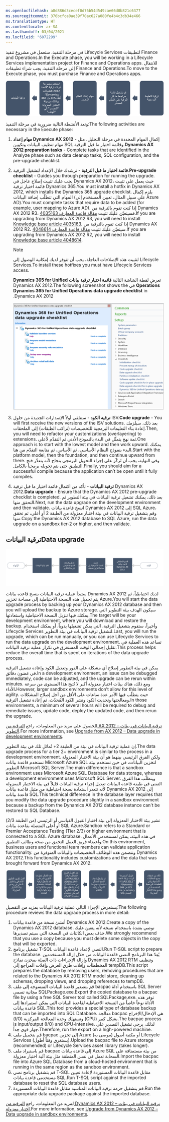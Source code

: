 ```yaml
---
ms.openlocfilehash: a8d886d3cecef0d76b54d549cae66d0b821c6377
ms.sourcegitcommit: 376bcfca0ae39f70ac627a080fe4b4c3db34e466
ms.translationtype: HT
ms.contentlocale: ar-SA
ms.lasthandoff: 03/04/2021
ms.locfileid: "6072299"
---
```

<span data-ttu-id="99d6f-101">في مرحلة التنفيذ، ستعمل في مشروع تنفيذ Lifecycle Services لتطبيقات Finance and Operations.</span><span class="sxs-lookup"><span data-stu-id="99d6f-101">In the Execute phase, you will be working in a Lifecycle Services implementation project for Finance and Operations apps.</span></span> <span data-ttu-id="99d6f-102">للانتقال إلى مرحلة التنفيذ، يجب شراء تطبيقات Finance and Operations.</span><span class="sxs-lookup"><span data-stu-id="99d6f-102">To move to the Execute phase, you must purchase Finance and Operations apps.</span></span>

![رسم تخطيطي لعملية التنفيذ بدءاً من ترقية الكود إلى ترقية البيانات.](../media/execution-process.png)

<span data-ttu-id="99d6f-104">وتعد الأنشطة التالية ضرورية في مرحلة التنفيذ:</span><span class="sxs-lookup"><span data-stu-id="99d6f-104">The following activities are necessary in the Execute phase:</span></span>

1.  <span data-ttu-id="99d6f-105">**مهام إعداد Dynamics AX 2012** - إكمال المهام المحددة في مرحلة التحليل، مثل مهام تنظيف البيانات وتكوين SQL وقائمة اختيار ما قبل الترقية.</span><span class="sxs-lookup"><span data-stu-id="99d6f-105">**Dynamics AX 2012 preparation tasks** - Complete tasks that are identified in the Analyze phase such as data cleanup tasks, SQL configuration, and the pre-upgrade checklist.</span></span>

2.  <span data-ttu-id="99d6f-106">**قائمة اختيار ما قبل الترقية** - ترشدك خلال الإعداد لتشغيل الترقية.</span><span class="sxs-lookup"><span data-stu-id="99d6f-106">**Pre-upgrade checklist** - Guides you through preparation for running the upgrade.</span></span> <span data-ttu-id="99d6f-107">يجب عليك تثبيت إصلاح عاجل في Dynamics AX 2012، حيث يعمل على تثبيت قائمة اختيار ترقية Dynamics 365.</span><span class="sxs-lookup"><span data-stu-id="99d6f-107">You must install a hotfix in Dynamics AX 2012, which installs the Dynamics 365 upgrade checklist.</span></span> <span data-ttu-id="99d6f-108">يلزم إكمال المهام التي تتطلّب إضافة البيانات (على سبيل المثال، تعيين المستخدم إلى Azure AD).</span><span class="sxs-lookup"><span data-stu-id="99d6f-108">You must complete tasks that require data to be added (for example, user mapping to Azure AD).</span></span> <span data-ttu-id="99d6f-109">إذا كنت تقوم بالترقية من Dynamics AX 2012 R3، فسيتعيّن عليك تثبيت [مقالة قاعدة المعارف 4035163](https://go.microsoft.com/fwlink/?linkid=852255).</span><span class="sxs-lookup"><span data-stu-id="99d6f-109">If you are upgrading from Dynamics AX 2012 R3, you will need to install [Knowledge base article 4035163](https://go.microsoft.com/fwlink/?linkid=852255).</span></span> <span data-ttu-id="99d6f-110">إذا كنت تقوم بالترقية من Dynamics AX 2012 R2، سيتعيّن عليك تثبيت [مقالة قاعدة المعارف 4048614](https://go.microsoft.com/fwlink/?linkid=869025).</span><span class="sxs-lookup"><span data-stu-id="99d6f-110">If you are upgrading from Dynamics AX 2012 R2, you will need to install [Knowledge base article 4048614](https://go.microsoft.com/fwlink/?linkid=869025).</span></span>
    > [!NOTE]
    > <span data-ttu-id="99d6f-111">لتثبيت هذه الإصلاحات العاجلة، يجب أن تتوفر لديك إمكانية الوصول إلى Lifecycle Services.</span><span class="sxs-lookup"><span data-stu-id="99d6f-111">To install these hotfixes you must have Lifecycle Services access.</span></span>

    <span data-ttu-id="99d6f-112">‏‫تعرض لقطة الشاشة التالية **قائمة اختيار ترقية بيانات Dynamics 365 for Unified Operations** في Dynamics AX 2012.</span><span class="sxs-lookup"><span data-stu-id="99d6f-112">The following screenshot shows the **Dynamics 365 for Unified Operations data upgrade checklist** in Dynamics AX 2012.</span></span>
 

    ![ <span data-ttu-id="99d6f-113">لقطة شاشة لقائمة اختيار ترقية بيانات Dynamics 365 for Unified Operations في Dynamics AX 2012.</span><span class="sxs-lookup"><span data-stu-id="99d6f-113">Screenshot of the the Dynamics 365 for Unified Operations data upgrade checklist in Dynamics AX 2012.</span></span>](../media/checklist.png)

3.  <span data-ttu-id="99d6f-114">**ترقية الكود** - ستتلقى أولاً الإصدارات الجديدة من حلول ISV.</span><span class="sxs-lookup"><span data-stu-id="99d6f-114">**Code upgrade** - You will first receive the new versions of the ISV solutions.</span></span> <span data-ttu-id="99d6f-115">بعد ذلك، سيلزمك إعادة بناء التعليمات البرمجية للتخصيصات (تراكب الطبقات) إلى الملحقات.</span><span class="sxs-lookup"><span data-stu-id="99d6f-115">Then, you will need to refactor your customizations (overlayering) to extensions.</span></span> <span data-ttu-id="99d6f-116">ثمة نهج يتمثّل في البدء بالنموذج الأدنى ثم التقدّم لأعلى.</span><span class="sxs-lookup"><span data-stu-id="99d6f-116">One approach is to start with the lowest model and then work upward.</span></span> <span data-ttu-id="99d6f-117">يمكنك البدء بنموذج النظام الأساسي، ثم الأساس، ثم متابعة التقدّم من هنا.</span><span class="sxs-lookup"><span data-stu-id="99d6f-117">Start with the platform model, then the foundation, and then continue upward from there.</span></span> <span data-ttu-id="99d6f-118">وفي النهاية، يجب أن تُركّز على إجراء التحويل البرمجي بنجاح لأنه يتعذّر فتح التطبيق حتى يتم تحويله برمجياً بالكامل.</span><span class="sxs-lookup"><span data-stu-id="99d6f-118">Finally, you should aim for a successful compile because the application can’t be open until it fully compiles.</span></span>
4.  <span data-ttu-id="99d6f-119">**ترقية البيانات** - تأكد من اكتمال قائمة اختيار ما قبل ترقية Dynamics AX 2012.</span><span class="sxs-lookup"><span data-stu-id="99d6f-119">**Data upgrade** - Ensure that the Dynamics AX 2012 pre-upgrade checklist is completed.</span></span> <span data-ttu-id="99d6f-120">بعد ذلك، يمكنك تشغيل ترقية البيانات في بيئة التطوير ثم التحقق منها.</span><span class="sxs-lookup"><span data-stu-id="99d6f-120">Next, run the data upgrade on the development environment and then validate.</span></span> <span data-ttu-id="99d6f-121">انسخ قاعدة بيانات Dynamics AX 2012 إلى SQL Azure، وقم بتشغيل ترقية البيانات في بيئة اختبار معزولة‬ من الطبقة 2 أو أعلى، ثم تحقق منها.</span><span class="sxs-lookup"><span data-stu-id="99d6f-121">Copy the Dynamics AX 2012 database to SQL Azure, run the data upgrade on a sandbox tier-2 or higher, and then validate.</span></span>

## <a name="data-upgrade"></a><span data-ttu-id="99d6f-122">ترقية البيانات</span><span class="sxs-lookup"><span data-stu-id="99d6f-122">Data upgrade</span></span>


![ <span data-ttu-id="99d6f-123">رسم تخطيطي لعملية ترقية البيانات في بيئة التطوير.</span><span class="sxs-lookup"><span data-stu-id="99d6f-123">Diagram of the process for the data upgrade in a development environment.</span></span>](../media/data-process.png)

<span data-ttu-id="99d6f-124">ستبدأ عملية ترقية البيانات بنسخ قاعدة بيانات Dynamics AX 2012 لديك احتياطياً، ثم يتم تحميل هذه النسخة الاحتياطية إلى مساحة تخزين Azure.</span><span class="sxs-lookup"><span data-stu-id="99d6f-124">You will start the data upgrade process by backing up your Dynamics AX 2012 database and then you will upload the backup to Azure storage.</span></span> <span data-ttu-id="99d6f-125">سيكون الهدف بيئة التطوير التي يمكنك فيها تنزيل النسخة الاحتياطية واستعادتها.</span><span class="sxs-lookup"><span data-stu-id="99d6f-125">The target will be your development environment, where you will download and restore the backup.</span></span> <span data-ttu-id="99d6f-126">وأخيراً، ستقوم بتشغيل الترقية، التي يمكن تشغيلها يدوياً، أو يمكنك استخدام Lifecycle Services لتشغيل ترقية البيانات في بيئة التطوير.</span><span class="sxs-lookup"><span data-stu-id="99d6f-126">Last, you will run the upgrade, which can be run manually, or you can use Lifecycle Services to run the data upgrade on the development environment.</span></span> <span data-ttu-id="99d6f-127">تساعد هذه العملية في تقليل إجمالي الوقت المستغرق في تكرار عملية ترقية البيانات.</span><span class="sxs-lookup"><span data-stu-id="99d6f-127">This process helps reduce the overall time that is spent on iterations of the data upgrade process.</span></span> 

<span data-ttu-id="99d6f-128">يمكن في بيئة التطوير إصلاح أي مشكلة على الفور وتعديل الكود وإعادة تشغيل الترقية في غضون دقائق.</span><span class="sxs-lookup"><span data-stu-id="99d6f-128">In a development environment, an issue can be debugged immediately, code can be adjusted, and the upgrade can be rerun within minutes.</span></span> <span data-ttu-id="99d6f-129">ومع ذلك، هناك بيئات اختبار معزولة‬ أكبر لا تُتيح هذا المستوى من سرعة الأداء،</span><span class="sxs-lookup"><span data-stu-id="99d6f-129">However, larger sandbox environments don’t allow for this level of agility.</span></span> <span data-ttu-id="99d6f-130">حيث يتطلّب فيها الأمر عدة ساعات على الأقل من أجل إصلاح المشكلات ومعالجتها وتحديث الكود ونشر الكود المُحدّث، ثم إعادة تشغيل الترقية.</span><span class="sxs-lookup"><span data-stu-id="99d6f-130">In those environments, a minimum of several hours will be required to debug and remediate issues, update code, deploy the updated code, and then rerun the upgrade.</span></span> 

<span data-ttu-id="99d6f-131">للحصول على مزيد من المعلومات، راجع [الترقية من AX 2012 – ترقية البيانات في بيئات التطوير](https://docs.microsoft.com/dynamics365/fin-ops-core/dev-itpro/migration-upgrade/data-upgrade-2012/?azure-portal=true).</span><span class="sxs-lookup"><span data-stu-id="99d6f-131">For more information, see [Upgrade from AX 2012 – Data upgrade in development environments](https://docs.microsoft.com/dynamics365/fin-ops-core/dev-itpro/migration-upgrade/data-upgrade-2012/?azure-portal=true).</span></span>

<span data-ttu-id="99d6f-132">إن عملية ترقية البيانات في بيئة من الطبقة 2+ تُماثل تلك في بيئة التطوير.</span><span class="sxs-lookup"><span data-stu-id="99d6f-132">The data upgrade process for a tier 2+ environment is similar to the process in a development environment.</span></span> <span data-ttu-id="99d6f-133">ولكن الفرق الرئيسي بينهما هو أن بيئة الاختبار المعزولة تستخدم قاعدة بيانات Microsoft Azure SQL لتخزين البيانات، في حين تستخدم بيئة التطوير Microsoft SQL Server.</span><span class="sxs-lookup"><span data-stu-id="99d6f-133">The main difference is that a sandbox environment uses Microsoft Azure SQL Database for data storage, whereas a development environment uses Microsoft SQL Server.</span></span> <span data-ttu-id="99d6f-134">ويتطلّب هذا الفرق التقني في طبقة قاعدة البيانات تعديل إجراء ترقية البيانات قليلاً في بيئة الاختبار المعزولة لأنه تتعذر استعادة نسخة احتياطية من مثيل قاعدة بيانات Dynamics AX 2012 إلى قاعدة بيانات SQL.</span><span class="sxs-lookup"><span data-stu-id="99d6f-134">This technical difference in the database layer requires that you modify the data upgrade procedure slightly in a sandbox environment because a backup from the Dynamics AX 2012 database instance can't be restored to SQL Database.</span></span> 

<span data-ttu-id="99d6f-135">تشير بيئة الاختبار المعزولة إلى بيئة اختبار القبول القياسي أو الرئيسي (من الطبقة 2/3) أو أعلى المتصلة بقاعدة بيانات SQL Azure.</span><span class="sxs-lookup"><span data-stu-id="99d6f-135">Sandbox refers to a Standard or Premier Acceptance Testing (Tier 2/3) or higher environment that is connected to a SQL Azure database.</span></span> <span data-ttu-id="99d6f-136">في هذه البيئة، يمكن لمستخدمي الأعمال وأعضاء فريق العمل التحقق من صحة وظائف التطبيق.</span><span class="sxs-lookup"><span data-stu-id="99d6f-136">On this environment, business users and functional team members can validate application functionality.</span></span> <span data-ttu-id="99d6f-137">وتتضمن هذه الوظائف التخصيصات والبيانات المتوفرة من Dynamics AX 2012.</span><span class="sxs-lookup"><span data-stu-id="99d6f-137">This functionality includes customizations and the data that was brought forward from Dynamics AX 2012.</span></span>

![ <span data-ttu-id="99d6f-138">رسم تخطيطي لعملية ترقية البيانات في بيئة اختبار معزولة.</span><span class="sxs-lookup"><span data-stu-id="99d6f-138">Diagram of the process for the data upgrade in a sandbox environment.</span></span>](../media/data-process-2.png)

<span data-ttu-id="99d6f-139">يستعرض الإجراء التالي عملية ترقية البيانات بمزيد من التفصيل:</span><span class="sxs-lookup"><span data-stu-id="99d6f-139">The following procedure reviews the data upgrade process in more detail:</span></span>

1.  <span data-ttu-id="99d6f-140">أنشئ نسخة من قاعدة بيانات Dynamics AX 2012.</span><span class="sxs-lookup"><span data-stu-id="99d6f-140">Create a copy of the Dynamics AX 2012 database.</span></span> <span data-ttu-id="99d6f-141">نوصي بشدة باستخدام نسخة لأنه يتعين عليك حذف بعض الكائنات في النسخة التي سيتم تصديرها.</span><span class="sxs-lookup"><span data-stu-id="99d6f-141">We strongly recommend that you use a copy because you must delete some objects in the copy that will be exported.</span></span>  
2.  <span data-ttu-id="99d6f-142">تشغيل برنامج T-SQL النصي لإعداد قاعدة البيانات.</span><span class="sxs-lookup"><span data-stu-id="99d6f-142">Run T-SQL script to prepare the database.</span></span> <span data-ttu-id="99d6f-143">يُعِدّ هذا البرنامج النصي قاعدة البيانات من خلال إزالة المستخدمين وإزالة الإجراءات ذات الصلة بمخزن نماذج Dynamics AX 2012 RTM وتنظيف المخططات وإفلات طرق العرض وإفلات المراجع إلى tempDB.</span><span class="sxs-lookup"><span data-stu-id="99d6f-143">This script prepares the database by removing users, removing procedures that are related to the Dynamics AX 2012 RTM model store, cleaning up schemas, dropping views, and dropping references to tempDB.</span></span> 
3.  <span data-ttu-id="99d6f-144">قم بتصدير قاعدة البيانات المنسوخة إلى ملف bacpac باستخدام أداة SQL Server مجانية تسمى SQLPackage.exe.</span><span class="sxs-lookup"><span data-stu-id="99d6f-144">Export the copied database to a bacpac file by using a free SQL Server tool called SQLPackage.exe.</span></span> <span data-ttu-id="99d6f-145">توفر هذه الأداة نوعاً خاصاً من النسخة الاحتياطية لقاعدة البيانات التي يمكن استيرادها إلى قاعدة بيانات SQL.</span><span class="sxs-lookup"><span data-stu-id="99d6f-145">This tool provides a special type of database backup that can be imported into SQL Database.</span></span> <span data-ttu-id="99d6f-146">معالجة bacpac هي الإدخال/الإخراج (I/O) وتستهلك وحدة المعالجة المركزية (CPU) بشكل كبير.</span><span class="sxs-lookup"><span data-stu-id="99d6f-146">The bacpac process is input/output (I/O) and CPU-intensive.</span></span> <span data-ttu-id="99d6f-147">لذلك، يرجى تشغيل التصدير على جهاز قوي جداً.</span><span class="sxs-lookup"><span data-stu-id="99d6f-147">Therefore, run the export on a high-powered machine.</span></span> 
4.  <span data-ttu-id="99d6f-148">قم بتحميل ملف bacpac إلى تخزين Azure (موصى به) أو مكتبة أصول Lifecycle Services (يستغرق وقتاً أطول).</span><span class="sxs-lookup"><span data-stu-id="99d6f-148">Upload the bacpac file to Azure storage (recommended) or Lifecycle Services asset library (takes longer).</span></span>
5.  <span data-ttu-id="99d6f-149">قم باستيراد ملف bacpac إلى قاعدة بيانات Azure SQL من بيئة مستضافة على السحابة تعمل في نفس المنطقة مثل بيئة آلية اختبار معزولة.</span><span class="sxs-lookup"><span data-stu-id="99d6f-149">Import the bacpac file into Azure SQL Database from a cloud-hosted environment that is running in the same region as the sandbox environment.</span></span>
6.  <span data-ttu-id="99d6f-150">قم بتشغيل برنامج نصي T-SQL مقابل قاعدة البيانات المستوردة لإعادة تعيين مستخدمي قاعدة بيانات SQL.</span><span class="sxs-lookup"><span data-stu-id="99d6f-150">Run T-SQL script against the imported database to reset the SQL database users.</span></span> 
7.  <span data-ttu-id="99d6f-151">قم بتشغيل حزمة ترقية البيانات المناسبة مقابل قاعدة البيانات المستوردة.</span><span class="sxs-lookup"><span data-stu-id="99d6f-151">Run the appropriate data upgrade package against the imported database.</span></span> 

<span data-ttu-id="99d6f-152">لمزيد من المعلومات، راجع [الترقية من Dynamics AX 2012 – ترقية البيانات في بيئات اختبار معزولة](https://docs.microsoft.com/dynamics365/fin-ops-core/dev-itpro/migration-upgrade/upgrade-data-sandbox/?azure-portal=true).</span><span class="sxs-lookup"><span data-stu-id="99d6f-152">For more information, see [Upgrade from Dynamics AX 2012 – Data upgrade in sandbox environments](https://docs.microsoft.com/dynamics365/fin-ops-core/dev-itpro/migration-upgrade/upgrade-data-sandbox/?azure-portal=true).</span></span>


